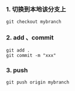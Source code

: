 ### 1. 切换到本地该分支上
```
git checkout mybranch
```

### 2. add 、commit
```
git add .
git commit -m "xxx"
```

### 3. push
```
git push origin mybranch
```